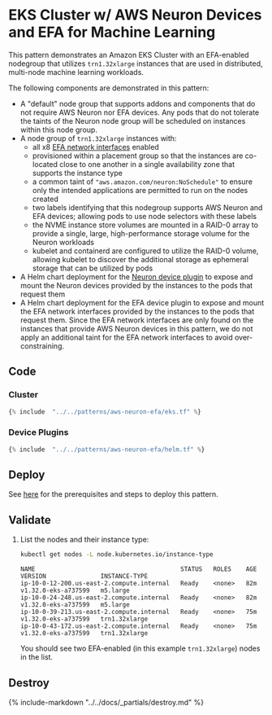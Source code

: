 # EKS Cluster w/ AWS Neuron Devices and EFA for Machine Learning

This pattern demonstrates an Amazon EKS Cluster with an EFA-enabled nodegroup that utilizes `trn1.32xlarge` instances that are used in distributed, multi-node machine learning workloads.

The following components are demonstrated in this pattern:

- A "default" node group that supports addons and components that do not require AWS Neuron nor EFA devices. Any pods that do not tolerate the taints of the Neuron node group will be scheduled on instances within this node group.
- A node group of `trn1.32xlarge` instances with:
    - all x8 [EFA network interfaces](https://docs.aws.amazon.com/AWSEC2/latest/UserGuide/efa.html) enabled
    - provisioned within a placement group so that the instances are co-located close to one another in a single availability zone that supports the instance type
    - a common taint of `"aws.amazon.com/neuron:NoSchedule"` to ensure only the intended applications are permitted to run on the nodes created
    - two labels identifying that this nodegroup supports AWS Neuron and EFA devices; allowing pods to use node selectors with these labels
    - the NVME instance store volumes are mounted in a RAID-0 array to provide a single, large, high-performance storage volume for the Neuron workloads
    - kubelet and containerd are configured to utilize the RAID-0 volume, allowing kubelet to discover the additional storage as ephemeral storage that can be utilized by pods
- A Helm chart deployment for the [Neuron device plugin](https://github.com/aws-neuron/neuron-helm-charts/tree/main/charts/neuron-helm-chart) to expose and mount the Neuron devices provided by the instances to the pods that request them
- A Helm chart deployment for the EFA device plugin to expose and mount the EFA network interfaces provided by the instances to the pods that request them. Since the EFA network interfaces are only found on the instances that provide AWS Neuron devices in this pattern, we do not apply an additional taint for the EFA network interfaces to avoid over-constraining.

## Code

### Cluster

```terraform hl_lines="35-37 49-95"
{% include  "../../patterns/aws-neuron-efa/eks.tf" %}
```

### Device Plugins

```terraform hl_lines="9-50"
{% include  "../../patterns/aws-neuron-efa/helm.tf" %}
```

## Deploy

See [here](https://aws-ia.github.io/terraform-aws-eks-blueprints/getting-started/#prerequisites) for the prerequisites and steps to deploy this pattern.

## Validate

1. List the nodes and their instance type:

    ```sh
    kubectl get nodes -L node.kubernetes.io/instance-type
    ```

    ```text
    NAME                                        STATUS   ROLES    AGE   VERSION               INSTANCE-TYPE
    ip-10-0-12-200.us-east-2.compute.internal   Ready    <none>   82m   v1.32.0-eks-a737599   m5.large
    ip-10-0-24-248.us-east-2.compute.internal   Ready    <none>   82m   v1.32.0-eks-a737599   m5.large
    ip-10-0-39-213.us-east-2.compute.internal   Ready    <none>   75m   v1.32.0-eks-a737599   trn1.32xlarge
    ip-10-0-43-172.us-east-2.compute.internal   Ready    <none>   75m   v1.32.0-eks-a737599   trn1.32xlarge
    ```

    You should see two EFA-enabled (in this example `trn1.32xlarge`) nodes in the list.

## Destroy

{%
   include-markdown "../../docs/_partials/destroy.md"
%}
